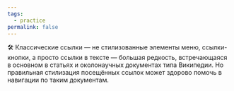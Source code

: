 ```yaml
---
tags:
  - practice
permalink: false
---
```


🛠 Классические ссылки — не стилизованные элементы меню, ссылки-кнопки, а просто ссылки в тексте — большая редкость, встречающаяся в основном в статьях и околонаучных документах типа Википедии. Но правильная стилизация посещённых ссылок может здорово помочь в навигации по таким документам.
